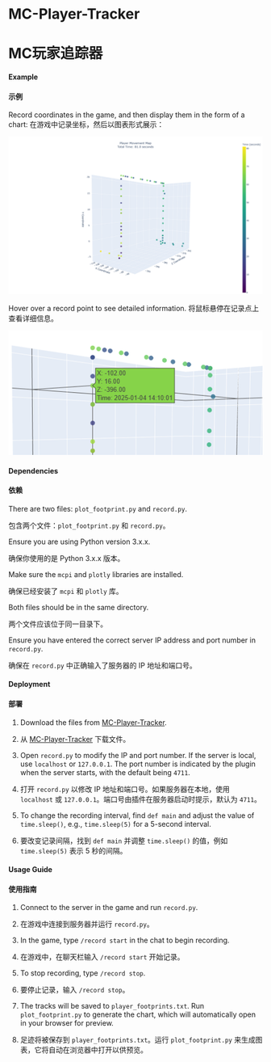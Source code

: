 # MC-Player-Tracker
# MC玩家追踪器

#### Example
#### 示例
Record coordinates in the game, and then display them in the form of a chart:
在游戏中记录坐标，然后以图表形式展示：

![Example](/README/a.png)


Hover over a record point to see detailed information.
将鼠标悬停在记录点上查看详细信息。

![Example 2](/README/b.png)


#### Dependencies
#### 依赖
There are two files: `plot_footprint.py` and `record.py`.

包含两个文件：`plot_footprint.py` 和 `record.py`。

Ensure you are using Python version 3.x.x.

确保你使用的是 Python 3.x.x 版本。

Make sure the `mcpi` and `plotly` libraries are installed.

确保已经安装了 `mcpi` 和 `plotly` 库。

Both files should be in the same directory.

两个文件应该位于同一目录下。

Ensure you have entered the correct server IP address and port number in `record.py`.

确保在 `record.py` 中正确输入了服务器的 IP 地址和端口号。

#### Deployment
#### 部署
1. Download the files from [MC-Player-Tracker](https://github.com/BG4JTS/BG4JTS-MC-Player-Tracker).

1. 从 [MC-Player-Tracker](https://github.com/BG4JTS/BG4JTS-MC-Player-Tracker) 下载文件。

2. Open `record.py` to modify the IP and port number. If the server is local, use `localhost` or `127.0.0.1`. The port 
number is indicated by the plugin when the server starts, with the default being `4711`.

2. 打开 `record.py` 以修改 IP 地址和端口号。如果服务器在本地，使用 `localhost` 或 `127.0.0.1`。端口号由插件在服务器启动时提示，默认为 `4711`。

3. To change the recording interval, find `def main` and adjust the value of `time.sleep()`, e.g., `time.sleep(5)` for a 5-second interval.

3. 要改变记录间隔，找到 `def main` 并调整 `time.sleep()` 的值，例如 `time.sleep(5)` 表示 5 秒的间隔。

#### Usage Guide
#### 使用指南
1. Connect to the server in the game and run `record.py`.
1. 在游戏中连接到服务器并运行 `record.py`。

2. In the game, type `/record start` in the chat to begin recording.
2. 在游戏中，在聊天栏输入 `/record start` 开始记录。

3. To stop recording, type `/record stop`.
3. 要停止记录，输入 `/record stop`。

4. The tracks will be saved to `player_footprints.txt`. Run `plot_footprint.py` to generate the chart, which will automatically open in your browser for preview.
4. 足迹将被保存到 `player_footprints.txt`。运行 `plot_footprint.py` 来生成图表，它将自动在浏览器中打开以供预览。